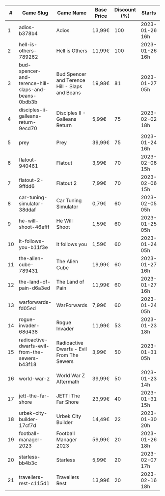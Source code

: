 |#|Game Slug|Game Name|Base Price|Discount (%)|Starts|Ends|
|---|---|---|---|---|---|---|
|1|adios-b378b4|Adios|13,99€|100|2023-01-26 16h|2023-02-02 16h|
|2|hell-is-others-789262|Hell is Others|11,99€|100|2023-01-26 16h|2023-02-02 16h|
|3|bud-spencer-and-terence-hill-slaps-and-beans-0bdb3b|Bud Spencer and Terence Hill - Slaps and Beans|19,98€|81|2023-01-27 05h|2023-02-12 05h|
|4|disciples-ii-galleans-return-9ecd70|Disciples II - Galleans Return|5,99€|75|2023-02-02 18h|2023-02-16 18h|
|5|prey|Prey|39,99€|75|2023-01-24 16h|2023-01-31 16h|
|6|flatout-940461|Flatout|3,99€|70|2023-02-06 15h|2023-02-20 15h|
|7|flatout-2-9ffdd6|Flatout 2|7,99€|70|2023-02-06 15h|2023-02-20 15h|
|8|car-tuning-simulator-38ddaf|Car Tuning Simulator|0,79€|60|2023-02-05 05h|2023-02-24 05h|
|9|he-will-shoot-46efff|He Will Shoot|1,59€|60|2023-01-25 05h|2023-02-08 05h|
|10|it-follows-you-b11f3e|It follows you|1,59€|60|2023-01-24 05h|2023-02-08 05h|
|11|the-alien-cube-789431|The Alien Cube|19,99€|60|2023-01-27 16h|2023-01-29 16h|
|12|the-land-of-pain-d6a3ed|The Land of Pain|11,99€|60|2023-01-27 16h|2023-01-29 16h|
|13|warforwards-fd05ed|WarForwards|7,99€|60|2023-01-24 05h|2023-01-31 05h|
|14|rogue-invader-68d438|Rogue Invader|11,99€|53|2023-01-23 18h|2023-02-14 18h|
|15|radioactive-dwarfs-evil-from-the-sewers-b43f18|Radioactive Dwarfs - Evil From The Sewers|3,99€|50|2023-01-31 05h|2023-02-07 05h|
|16|world-war-z|World War Z Aftermath|39,99€|50|2023-01-23 14h|2023-01-30 01h|
|17|jett-the-far-shore|JETT: The Far Shore|23,99€|40|2023-01-31 15h|2023-02-14 15h|
|18|urbek-city-builder-17cf7d|Urbek City Builder|14,49€|22|2023-01-30 20h|2023-02-13 20h|
|19|football-manager-2023|Football Manager 2023|59,99€|20|2023-01-26 18h|2023-02-02 18h|
|20|starless-bb4b3c|Starless|5,99€|20|2023-02-07 17h|2023-02-14 17h|
|21|travellers-rest-c115d1|Travellers Rest|13,99€|20|2023-02-16 18h|2023-02-27 18h|
